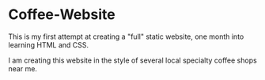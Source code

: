 # Coffee-Website

This is my first attempt at creating a "full" static website, one month into learning HTML and CSS.

I am creating this website in the style of several local specialty coffee shops near me.

 

